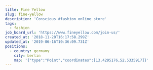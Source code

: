 ```yaml
---
title: Fine Yellow
slug: fine-yellow
description: 'Conscious #fashion online store'
tags:
  - fashion
job_board_url: 'https://www.fineyellow.com/join-us/'
created_at: '2018-11-20T16:17:58.299Z'
updated_at: '2019-06-16T10:36:09.731Z'
positions:
  - country: germany
    city: berlin
    map: '{"type":"Point","coordinates":[13.4295176,52.5335917]}'
---
```

